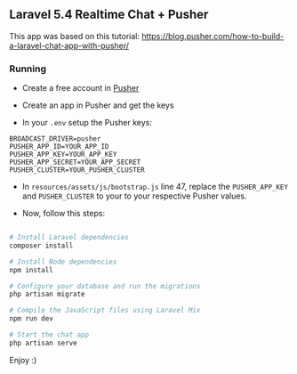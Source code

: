 ## Laravel 5.4 Realtime Chat + Pusher

This app was based on this tutorial: https://blog.pusher.com/how-to-build-a-laravel-chat-app-with-pusher/

### Running

- Create a free account in [Pusher](https://pusher.com/signup)


- Create an app in Pusher and get the keys


- In your `.env` setup the Pusher keys:
```
BROADCAST_DRIVER=pusher
PUSHER_APP_ID=YOUR_APP_ID
PUSHER_APP_KEY=YOUR_APP_KEY
PUSHER_APP_SECRET=YOUR_APP_SECRET
PUSHER_CLUSTER=YOUR_PUSHER_CLUSTER
```


- In `resources/assets/js/bootstrap.js` line 47, replace the `PUSHER_APP_KEY` and `PUSHER_CLUSTER` to your to your respective Pusher values.


- Now, follow this steps:
```bash

# Install Laravel dependencies
composer install

# Install Node dependencies
npm install

# Configure your database and run the migrations
php artisan migrate

# Compile the JavaScript files using Laravel Mix
npm run dev

# Start the chat app
php artisan serve
```

Enjoy :)